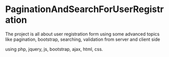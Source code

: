 # PaginationAndSearchForUserRegistration

The project is all about user registration form using some advanced topics like pagination, bootstrap, searching, validation from server and client side

using php, jquery, js, bootstrap, ajax, html, css.

